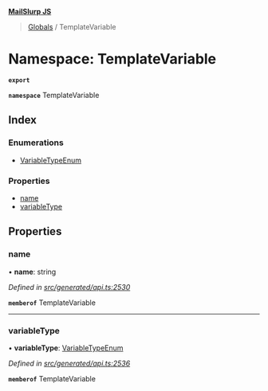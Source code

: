 **[MailSlurp JS](../README.md)**

> [Globals](../README.md) / TemplateVariable

# Namespace: TemplateVariable

**`export`** 

**`namespace`** TemplateVariable

## Index

### Enumerations

* [VariableTypeEnum](../enums/templatevariable.variabletypeenum.md)

### Properties

* [name](templatevariable.md#name)
* [variableType](templatevariable.md#variabletype)

## Properties

### name

•  **name**: string

*Defined in [src/generated/api.ts:2530](https://github.com/mailslurp/mailslurp-client/blob/c6aef6d/src/generated/api.ts#L2530)*

**`memberof`** TemplateVariable

___

### variableType

•  **variableType**: [VariableTypeEnum](../enums/templatevariable.variabletypeenum.md)

*Defined in [src/generated/api.ts:2536](https://github.com/mailslurp/mailslurp-client/blob/c6aef6d/src/generated/api.ts#L2536)*

**`memberof`** TemplateVariable
